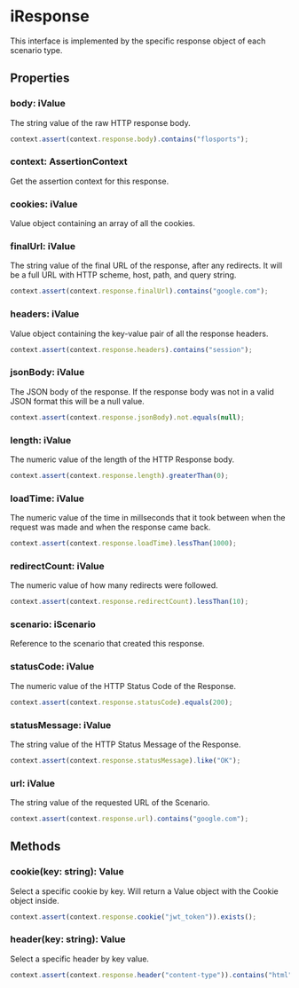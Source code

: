 # iResponse

This interface is implemented by the specific response object of each scenario type.

## Properties

### body: iValue

The string value of the raw HTTP response body.

```javascript
context.assert(context.response.body).contains("flosports");
```

### context: AssertionContext

Get the assertion context for this response.

### cookies: iValue

Value object containing an array of all the cookies.

### finalUrl: iValue

The string value of the final URL of the response, after any redirects. It will be a full URL with HTTP scheme, host, path, and query string.

```javascript
context.assert(context.response.finalUrl).contains("google.com");
```

### headers: iValue

Value object containing the key-value pair of all the response headers.

```javascript
context.assert(context.response.headers).contains("session");
```

### jsonBody: iValue

The JSON body of the response. If the response body was not in a valid JSON format this will be a null value.

```javascript
context.assert(context.response.jsonBody).not.equals(null);
```

### length: iValue

The numeric value of the length of the HTTP Response body.

```javascript
context.assert(context.response.length).greaterThan(0);
```

### loadTime: iValue

The numeric value of the time in millseconds that it took between when the request was made and when the response came back.

```javascript
context.assert(context.response.loadTime).lessThan(1000);
```

### redirectCount: iValue

The numeric value of how many redirects were followed.

```javascript
context.assert(context.response.redirectCount).lessThan(10);
```

### scenario: iScenario

Reference to the scenario that created this response.

### statusCode: iValue

The numeric value of the HTTP Status Code of the Response.

```javascript
context.assert(context.response.statusCode).equals(200);
```

### statusMessage: iValue

The string value of the HTTP Status Message of the Response.

```javascript
context.assert(context.response.statusMessage).like("OK");
```

### url: iValue

The string value of the requested URL of the Scenario.

```javascript
context.assert(context.response.url).contains("google.com");
```

## Methods

### cookie(key: string): Value

Select a specific cookie by key. Will return a Value object with the Cookie object inside.

```javascript
context.assert(context.response.cookie("jwt_token")).exists();
```

### header(key: string): Value

Select a specific header by key value.

```javascript
context.assert(context.response.header("content-type")).contains("html");
```
